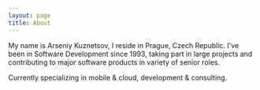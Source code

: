 ```yaml
---
layout: page
title: About
---
```

<!--
<div style="center">
    <img class="img-avatar"  src="{% if site.baseurl %}{{ site.baseurl }}{% endif %}/images/ak-cv-thmb-soft_edge.png">
</div>
-->

My name is Arseniy Kuznetsov, I reside in Prague, Czech Republic. I've been in Software Development since 1993, taking part in large projects and contributing to major software products in variety of senior roles.

Currently specializing in mobile & cloud, development & consulting.

<p class="social-icons">
  <a href="https://github.com/akpw"><i class="fa fa-github fa-2x"></i></a>
  <a href="http://stackoverflow.com/users/2568408/arseniy?tab=profile"><i class="fa fa-stack-overflow fa-2x"></i></a>
  <a href="https://www.linkedin.com/in/arseniykuznetsov"><i class="fa fa-linkedin fa-2x"></i></a>
  <a href="https://www.freelancermap.com/profil/ArseniyKuznetsov/1"><i class=" fa fa-search  fa-2x"></i></a>

  <!-- <a href="http://www.slideshare.net/akpw"><i class="fa fa-slideshare fa-2x"></i></a> -->
  <!-- <a href="https://speakerdeck.com/akpw"><i class="fa fa-slideshare fa-2x"></i></a> -->
  <!-- <a href="https://www.youtube.com/user/akpw"><i class="fa fa-youtube fa-2x"></i></a> -->
</p>



